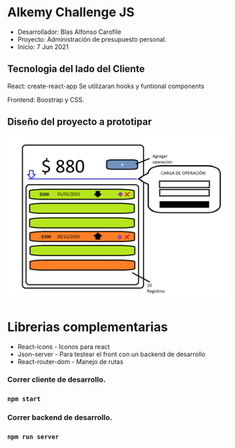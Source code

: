 # Alkemy Challenge JS

* Desarrollador: Blas Alfonso Carofile
* Proyecto: Administración de presupuesto personal.
* Inicio: 7 Jun 2021

## Tecnologia del lado del Cliente

React: create-react-app
Se utilizaran hooks y funtional components

Frontend: Boostrap y CSS.

## Diseño del proyecto a prototipar
![Imagen del boceto a prototipar](https://github.com/blass1/alkemy_challenge_JS/blob/main/design/BOCETO.png)

# Librerias complementarias

* React-icons - Iconos para react
* Json-server - Para testear el front con un backend de desarrollo
* React-router-dom - Manejo de rutas 

### Correr cliente de desarrollo.
### `npm start`

### Correr backend de desarrollo.
### `npm run server`
